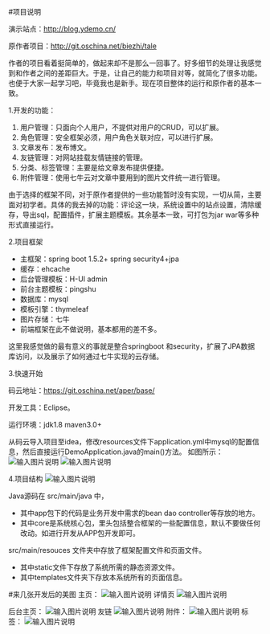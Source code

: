 #项目说明

演示站点：http://blog.ydemo.cn/

原作者项目：http://git.oschina.net/biezhi/tale

作者的项目看着挺简单的，做起来却不是那么一回事了。好多细节的处理让我感觉到和作者之间的差距巨大。于是，让自己的能力和项目对等，就简化了很多功能。也便于大家一起学习吧，毕竟我也是新手。现在项目整体的运行和原作者的基本一致。

1.开发的功能：

1. 用户管理：只面向个人用户，不提供对用户的CRUD，可以扩展。
1. 角色管理：安全框架必须，用户角色关联对应，可以进行扩展。
1. 文章发布：发布博文。
1. 友链管理：对网站挂载友情链接的管理。
1. 分类、标签管理：主要是给文章发布提供便捷。
1. 附件管理：使用七牛云对文章中要用到的图片文件统一进行管理。

由于选择的框架不同，对于原作者提供的一些功能暂时没有实现，一切从简，主要面对初学者。具体的我去掉的功能：评论这一块，系统设置中的站点设置，清除缓存，导出sql，配置插件，扩展主题模板。其余基本一致，可打包为jar war等多种形式直接运行。

2.项目框架

- 主框架：spring boot 1.5.2+ spring security4+jpa 
- 缓存：ehcache
- 后台管理模板：H-UI admin
- 前台主题模板：pingshu
- 数据库：mysql
- 模板引擎：thymeleaf
- 图片存储：七牛
- 前端框架在此不做说明，基本都用的差不多。

这里我感觉做的最有意义的事就是整合springboot 和security，扩展了JPA数据库访问，以及展示了如何通过七牛实现的云存储。

3.快速开始

码云地址：https://git.oschina.net/aper/base/

开发工具：Eclipse。

运行环境：jdk1.8  maven3.0+

从码云导入项目至idea，修改resources文件下application.yml中mysql的配置信息，然后直接运行DemoApplication.java的main()方法。
如图所示：
![输入图片说明](http://on74nfn25.bkt.clouddn.com/peizhi.png "在这里输入图片标题")
![输入图片说明](http://on74nfn25.bkt.clouddn.com/b_run.png "在这里输入图片标题")

4.项目结构
![输入图片说明](http://on74nfn25.bkt.clouddn.com/b_jiegou.png "在这里输入图片标题")

Java源码在 src/main/java 中，

- 其中app包下的代码是业务开发中需求的bean dao controller等存放的地方。 
- 其中core是系统核心包，里头包括整合框架的一些配置信息，默认不要做任何改动。如进行开发从APP包开发即可。

src/main/resouces 文件夹中存放了框架配置文件和页面文件。

- 其中static文件下存放了系统所需的静态资源文件。
- 其中templates文件夹下存放本系统所有的页面信息。

#来几张开发后的美图
主页：
![输入图片说明](http://on74nfn25.bkt.clouddn.com/b_index.png "在这里输入图片标题")
详情页
![输入图片说明](http://on74nfn25.bkt.clouddn.com/b_detail.png "在这里输入图片标题")

后台主页：
![输入图片说明](http://on74nfn25.bkt.clouddn.com/b_admin_index.png "在这里输入图片标题")
友链
![输入图片说明](http://on74nfn25.bkt.clouddn.com/b_youlian.png "在这里输入图片标题")
附件：
![输入图片说明](http://on74nfn25.bkt.clouddn.com/b_attach.png?a=1 "在这里输入图片标题")
标签：
![输入图片说明](http://on74nfn25.bkt.clouddn.com/b-tags.png "在这里输入图片标题")